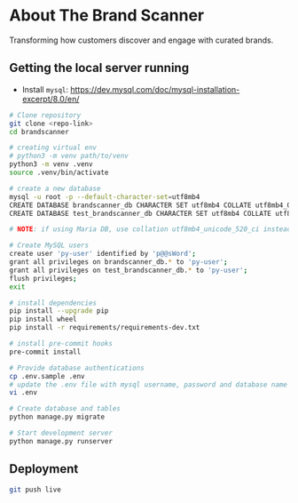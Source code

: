 # About The Brand Scanner

Transforming how customers discover and engage with curated brands.

## Getting the local server running

- Install `mysql`: https://dev.mysql.com/doc/mysql-installation-excerpt/8.0/en/

```bash
# Clone repository
git clone <repo-link>
cd brandscanner

# creating virtual env
# python3 -m venv path/to/venv
python3 -m venv .venv
source .venv/bin/activate

# create a new database
mysql -u root -p --default-character-set=utf8mb4
CREATE DATABASE brandscanner_db CHARACTER SET utf8mb4 COLLATE utf8mb4_0900_ai_ci;
CREATE DATABASE test_brandscanner_db CHARACTER SET utf8mb4 COLLATE utf8mb4_0900_ai_ci;

# NOTE: if using Maria DB, use collation utf8mb4_unicode_520_ci instead of utf8mb4_0900_ai_ci as the latter may not be available in Maria DB.

# Create MySQL users
create user 'py-user' identified by 'p@@sWord';
grant all privileges on brandscanner_db.* to 'py-user';
grant all privileges on test_brandscanner_db.* to 'py-user';
flush privileges;
exit

# install dependencies
pip install --upgrade pip
pip install wheel
pip install -r requirements/requirements-dev.txt

# install pre-commit hooks
pre-commit install

# Provide database authentications
cp .env.sample .env
# update the .env file with mysql username, password and database name
vi .env

# Create database and tables
python manage.py migrate

# Start development server
python manage.py runserver
```


## Deployment

```bash
git push live
```
